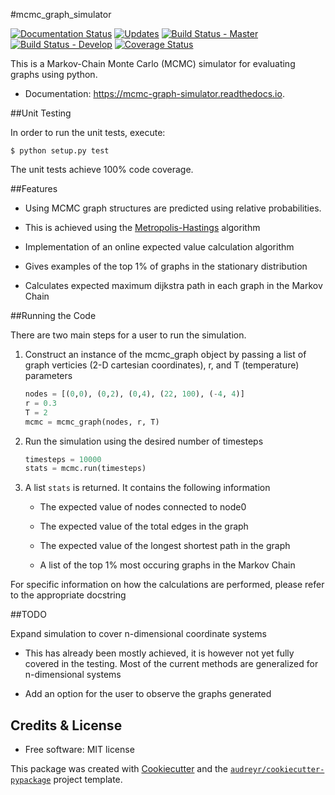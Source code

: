 #mcmc_graph_simulator


[![Documentation Status](https://readthedocs.org/projects/mcmc-graph-simulator/badge/?version=latest)](http://mcmc-graph-simulator.readthedocs.io/en/latest/?badge=latest)
[![Updates](https://pyup.io/repos/github/arosenstein/mcmc_graph_simulator/shield.svg)](https://pyup.io/repos/github/arosenstein/mcmc_graph_simulator/)
[![Build Status - Master](https://travis-ci.org/arosenstein/mcmc_graph_simulator.svg?branch=master)](https://travis-ci.org/arosenstein/mcmc_graph_simulator)
[![Build Status - Develop](https://travis-ci.org/arosenstein/mcmc_graph_simulator.svg?branch=develop)](https://travis-ci.org/arosenstein/mcmc_graph_simulator)
[![Coverage Status](https://coveralls.io/repos/github/arosenstein/mcmc_graph_simulator/badge.svg?branch=master)](https://coveralls.io/github/arosenstein/mcmc_graph_simulator?branch=master)


This is a Markov-Chain Monte Carlo (MCMC) simulator for evaluating graphs using python.

* Documentation: https://mcmc-graph-simulator.readthedocs.io.

##Unit Testing

In order to run the unit tests, execute:
	
	$ python setup.py test

The unit tests achieve 100% code coverage.

##Features

* Using MCMC graph structures are predicted using relative probabilities.

* This is achieved using the [Metropolis-Hastings](https://en.wikipedia.org/wiki/Metropolis–Hastings_algorithm) algorithm

* Implementation of an online expected value calculation algorithm

* Gives examples of the top 1% of graphs in the stationary distribution

* Calculates expected maximum dijkstra path in each graph in the Markov Chain

##Running the Code

There are two main steps for a user to run the simulation.

1. Construct an instance of the mcmc_graph object by passing a list of graph verticies (2-D cartesian coordinates), r, and T (temperature) parameters
    
    ```python
    nodes = [(0,0), (0,2), (0,4), (22, 100), (-4, 4)]
    r = 0.3
    T = 2
    mcmc = mcmc_graph(nodes, r, T)
    ```

2. Run the simulation using the desired number of timesteps

	```python
	timesteps = 10000
	stats = mcmc.run(timesteps)
	```

3. A list `stats` is returned. It contains the following information

	* The expected value of nodes connected to node0

	* The expected value of the total edges in the graph

	* The expected value of the longest shortest path in the graph

	* A list of the  top 1% most occuring graphs in the Markov Chain

For specific information on how the calculations are performed, please refer to the appropriate docstring


##TODO

Expand simulation to cover n-dimensional coordinate systems

* This has already been mostly achieved, it is however not yet fully covered in the testing. Most of the current methods are generalized for n-dimensional systems

* Add an option for the user to observe the graphs generated

Credits & License
---------

* Free software: MIT license


This package was created with [Cookiecutter](https://github.com/audreyr/cookiecutter-pypackage) and the [`audreyr/cookiecutter-pypackage`](https://github.com/audreyr/cookiecutter-pypackage) project template.

